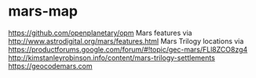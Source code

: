 # mars-map

https://github.com/openplanetary/opm
Mars features via http://www.astrodigital.org/mars/features.html
Mars Trilogy locations via https://productforums.google.com/forum/#!topic/gec-mars/FLl8ZCO8zg4
http://kimstanleyrobinson.info/content/mars-trilogy-settlements
https://geocodemars.com
